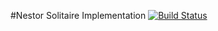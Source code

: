 #Nestor Solitaire Implementation
[![Build Status](https://travis-ci.org/arthurlockman/CS37330-Nestor.svg)](https://travis-ci.org/arthurlockman/CS37330-Nestor)


